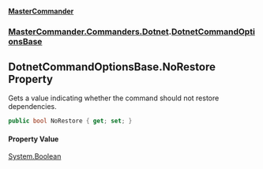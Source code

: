 #### [MasterCommander](MasterCommander.md 'MasterCommander')
### [MasterCommander.Commanders.Dotnet](MasterCommander.md#MasterCommander.Commanders.Dotnet 'MasterCommander.Commanders.Dotnet').[DotnetCommandOptionsBase](DotnetCommandOptionsBase.md 'MasterCommander.Commanders.Dotnet.DotnetCommandOptionsBase')

## DotnetCommandOptionsBase.NoRestore Property

Gets a value indicating whether the command should not restore dependencies.

```csharp
public bool NoRestore { get; set; }
```

#### Property Value
[System.Boolean](https://docs.microsoft.com/en-us/dotnet/api/System.Boolean 'System.Boolean')